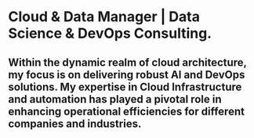 # Cloud & Data Manager | Data Science & DevOps Consulting.

## Within the dynamic realm of cloud architecture, my focus is on delivering robust AI and DevOps solutions. My expertise in Cloud Infrastructure and automation has played a pivotal role in enhancing operational efficiencies for different companies and industries.
